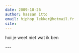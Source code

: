 ```yaml
---
date: 2009-10-26
author: hassan itto
email: hiphop_lekker@hotmail.fr
site: 
---
```


<p>hoi je weet niet wat ik ben </p>
---